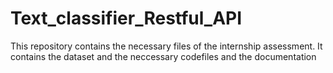 # Text_classifier_Restful_API
This repository contains the necessary files of the internship assessment. It contains the dataset and the neccessary codefiles and the documentation
